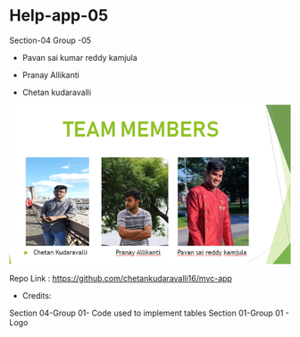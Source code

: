 # Help-app-05
Section-04
Group -05


- Pavan sai kumar reddy kamjula

- Pranay Allikanti

- Chetan kudaravalli

![](Capture.PNG)

Repo Link : https://github.com/chetankudaravalli16/mvc-app

- Credits:

Section 04-Group 01- Code used to implement tables
Section 01-Group 01 - Logo
